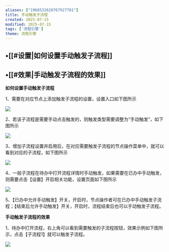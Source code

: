 ```yaml
---
aliases: ["1968532620767927781"]
title: 手动触发子流程
created: 2025-07-15
modified: 2025-07-15
tags: ['流程引擎']
theme: 流程引擎
---
```


## •[[#设置|如何设置手动触发子流程]]

## •[[#效果|手动触发子流程的效果]]

**如何设置手动触发子流程**

1、需要在对应节点上添加触发子流程的设置，设置入口如下图所示

![](https://myhelpdoc.oss-cn-heyuan.aliyuncs.com/mdimages/4e7c06e6ca2c0b20ac3aaf285e5a878b.jpg)

2、若该子流程是需要手动点击触发的，则触发类型需要调整为“手动触发”，如下图所示

![](https://myhelpdoc.oss-cn-heyuan.aliyuncs.com/mdimages/3db067fb8f35e2f2d5efdd5e01ad2a7b.jpg)

3、增加子流程设置并启用后，在对应需要触发子流程的节点操作菜单中，就可以看到对应的子流程，如下图所示

![](https://myhelpdoc.oss-cn-heyuan.aliyuncs.com/mdimages/d176e4e827392fb55cbe87e8ea5b856e.jpg)

4、一般子流程在待办中打开流程详情时手动触发，如果需要在已办中手动触发，则需要点击【设置】开启相关功能，设置页面如下图所示

![](https://myhelpdoc.oss-cn-heyuan.aliyuncs.com/mdimages/05c7f01ef9c8aea5ab63b90508e67acd.jpg)

5、【已办中允许手动触发】开关，开启时，节点操作者可在已办中手动触发子流程；【结束后允许手动触发】开关，开启时，流程结束后也可以手动触发子流程。

**手动触发子流程的效果**

1、待办中打开流程，右上角可以看到需要触发的子流程按钮，效果示例如下图所示，点击【子流程1】就可以触发子流程。

![](https://myhelpdoc.oss-cn-heyuan.aliyuncs.com/mdimages/8c6b50c8689cafc69e59762ef46e5663.jpg)

